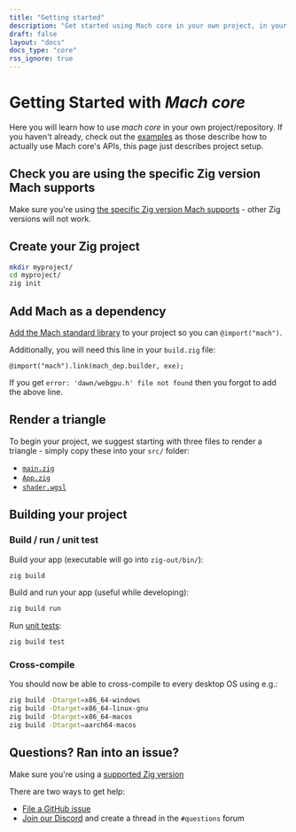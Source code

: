 ```yaml
---
title: "Getting started"
description: "Get started using Mach core in your own project, in your own repository."
draft: false
layout: "docs"
docs_type: "core"
rss_ignore: true
---
```


# Getting Started with _Mach core_

Here you will learn how to use _mach core_ in your own project/repository. If you haven't already, check out the [examples](../examples) as those describe how to actually use Mach core's APIs, this page just describes project setup.

## Check you are using the specific Zig version Mach supports

Make sure you're using [the specific Zig version Mach supports](/about/zig-version/) - other Zig versions will not work.

## Create your Zig project

```sh
mkdir myproject/
cd myproject/
zig init
```

## Add Mach as a dependency

[Add the Mach standard library](/engine/stdlib) to your project so you can `@import("mach")`.

Additionally, you will need this line in your `build.zig` file:

```
@import("mach").link(mach_dep.builder, exe);
```

If you get `error: 'dawn/webgpu.h' file not found` then you forgot to add the above line.

## Render a triangle

To begin your project, we suggest starting with three files to render a triangle - simply copy these into your `src/` folder:

* [`main.zig`](https://raw.githubusercontent.com/hexops/mach/main/examples/core/triangle/main.zig)
* [`App.zig`](https://raw.githubusercontent.com/hexops/mach/main/examples/core/triangle/App.zig)
* [`shader.wgsl`](https://raw.githubusercontent.com/hexops/mach/main/examples/core/triangle/shader.wgsl)

## Building your project

### Build / run / unit test

Build your app (executable will go into `zig-out/bin/`):

```sh
zig build
```

Build and run your app (useful while developing):

```sh
zig build run
```

Run [unit tests](https://ziglang.org/documentation/master/#Zig-Test):

```sh
zig build test
```

### Cross-compile

You should now be able to cross-compile to every desktop OS using e.g.:

```sh
zig build -Dtarget=x86_64-windows
zig build -Dtarget=x86_64-linux-gnu
zig build -Dtarget=x86_64-macos
zig build -Dtarget=aarch64-macos
```

## Questions? Ran into an issue?

Make sure you're using a [supported Zig version](/about/zig-version/)

There are two ways to get help:

* [File a GitHub issue](https://github.com/hexops/mach/issues)
* [Join our Discord](/discord) and create a thread in the `#questions` forum
